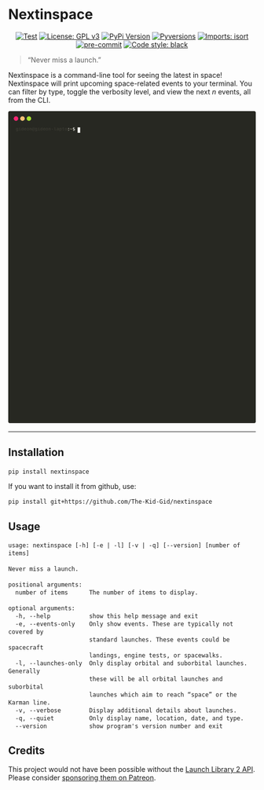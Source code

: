# Nextinspace
<p align="center">
<a href="https://github.com/The-Kid-Gid/nextinspace/workflows/Test/badge.svg"><img alt="Test" src="https://github.com/The-Kid-Gid/nextinspace/workflows/Test/badge.svg"></a>
<a href="https://www.gnu.org/licenses/gpl-3.0"><img alt="License: GPL v3" src="https://img.shields.io/badge/License-GPLv3-blue.svg"></a>
<a href="https://badge.fury.io/py/nextinspace"><img alt="PyPi Version" src="https://badge.fury.io/py/nextinspace.svg"></a>
<a href="https://img.shields.io/pypi/pyversions/nextinspace"><img alt="Pyversions" src="https://badge.fury.io/py/nextinspace.svg"></a>
<a href="https://pycqa.github.io/isort/"><img alt="Imports: isort" src="https://img.shields.io/badge/%20imports-isort-%231674b1?style=flat&labelColor=ef8336"></a>
<a href="https://github.com/pre-commit/pre-commit"><img alt="pre-commit" src="https://img.shields.io/badge/pre--commit-enabled-brightgreen?logo=pre-commit&logoColor=white"></a>
<a href="https://github.com/psf/black"><img alt="Code style: black" src="https://img.shields.io/badge/code%20style-black-000000.svg"></a>
</p>

> “Never miss a launch.”

Nextinspace is a command-line tool for seeing the latest in space! Nextinspace will print upcoming space-related events to your terminal. You can filter by type, toggle the verbosity level, and view the next *n* events, all from the CLI.


<p align="center">
  <img src="https://raw.githubusercontent.com/The-Kid-Gid/nextinspace/master/img/demo.svg" />
</p>


---

## Installation

```bash
pip install nextinspace
```

If you want to install it from github, use:

```bash
pip install git+https://github.com/The-Kid-Gid/nextinspace
```

## Usage

```
usage: nextinspace [-h] [-e | -l] [-v | -q] [--version] [number of items]

Never miss a launch.

positional arguments:
  number of items      The number of items to display.

optional arguments:
  -h, --help           show this help message and exit
  -e, --events-only    Only show events. These are typically not covered by
                       standard launches. These events could be spacecraft
                       landings, engine tests, or spacewalks.
  -l, --launches-only  Only display orbital and suborbital launches. Generally
                       these will be all orbital launches and suborbital
                       launches which aim to reach “space” or the Karman line.
  -v, --verbose        Display additional details about launches.
  -q, --quiet          Only display name, location, date, and type.
  --version            show program's version number and exit
```

## Credits

This project would not have been possible without the [Launch Library 2 API](https://thespacedevs.com/llapi). Please consider [sponsoring them on Patreon](https://www.patreon.com/TheSpaceDevs).
